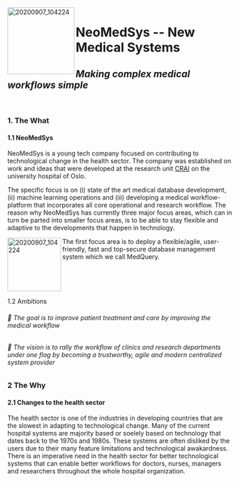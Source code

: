 <img align="left" width="150" alt="20200907_104224" src="https://user-images.githubusercontent.com/29639563/180003274-6b40f5e8-ddc8-40ec-8bc5-74320dd0bfcc.png">

# NeoMedSys -- New Medical Systems
## *Making complex medical workflows simple*

<br clear="left"/>

### 1. The What
#### 1.1 NeoMedSys 
NeoMedSys is a young tech company focused on contributing to technological change in the health sector. The company was established on work and ideas that were developed at the research unit [CRAI](https://crai.no/) on the university hospital of Oslo.

The specific focus is on (i) state of the art medical database development, (ii) machine learning operations and (iii) developing a medical workflow-platform that incorporates all core operational and research workflow. The reason why NeoMedSys has currently three major focus areas, which can in turn be parted into smaller focus areas, is to be able to stay flexible and adaptive to the developments that happen in technology.

<img align="left" width="120" alt="20200907_104224" src="https://user-images.githubusercontent.com/29639563/180244541-5549f4b3-0d91-4b4f-8316-2d64e909dda6.png">

The first focus area is to deploy a flexible/agile, user-friendly, fast and top-secure database management system which we call MedQuery. 

<br clear="left"/>

1.2 Ambitions

###### 🚀 The goal is to improve patient treatment and care by improving the medical workflow

###### 🌈 The vision is to rally the workflow of clinics and research departments under one flag by becoming a trustworthy, agile and modern centralized system provider
### 2 The Why
#### 2.1 Changes to the health sector
The health sector is one of the industries in developing countries that are the slowest in adapting to technological change. Many of the current hospital systems are majority based or soelely based on technology that dates back to the 1970s and 1980s. These systems are often disliked by the users due to their many feature limitations and technological awakardness. There is an imperative need in the health sector for better technological systems that can enable better workflows for doctors, nurses, managers and researchers throughout the whole hospital organization. 

<!--
2. problem
2.2 health sector
- flexibility
- decentralized
- no modern approach
- old security systems that incetivises completely closing off the systems and stopping further development due to securtiy risks
- no way to work agile

The effect of improving this is improved patient treatment/care, better collaboration intra/inter departments and . 

2.1 NeoMedSys
The aim is to make AI a main component of the workflow-platform. 
**Here are some ideas to get you started:**

🙋‍♀️ A short introduction - what is your organization all about?
🌈 Contribution guidelines - how can the community get involved?
👩‍💻 Useful resources - where can the community find your docs? Is there anything else the community should know?
🍿 Fun facts - what does your team eat for breakfast?
🧙 Remember, you can do mighty things with the power of [Markdown](https://docs.github.com/github/writing-on-github/getting-started-with-writing-and-formatting-on-github/basic-writing-and-formatting-syntax)
-->
